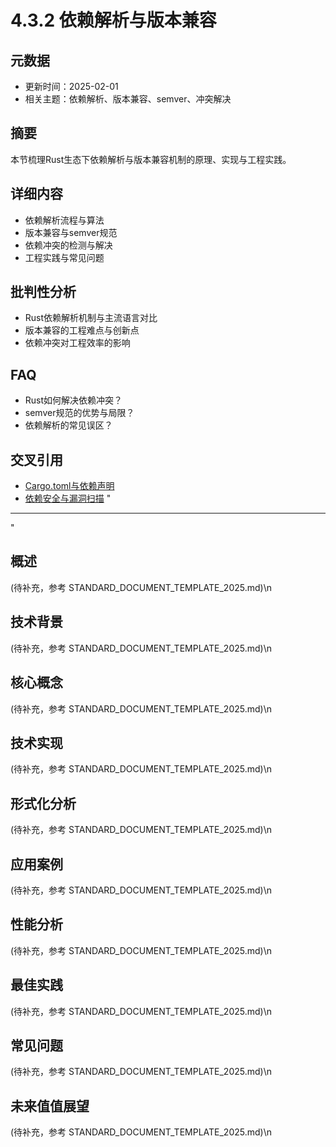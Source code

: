 ﻿# 4.3.2 依赖解析与版本兼容

## 元数据

- 更新时间：2025-02-01
- 相关主题：依赖解析、版本兼容、semver、冲突解决

## 摘要

本节梳理Rust生态下依赖解析与版本兼容机制的原理、实现与工程实践。

## 详细内容

- 依赖解析流程与算法
- 版本兼容与semver规范
- 依赖冲突的检测与解决
- 工程实践与常见问题

## 批判性分析

- Rust依赖解析机制与主流语言对比
- 版本兼容的工程难点与创新点
- 依赖冲突对工程效率的影响

## FAQ

- Rust如何解决依赖冲突？
- semver规范的优势与局限？
- 依赖解析的常见误区？

## 交叉引用

- [Cargo.toml与依赖声明](./4.3.1_Cargo.toml与依赖声明.md)
- [依赖安全与漏洞扫描](./4.3.3_依赖安全与漏洞扫描.md)
"

---

<!-- 以下为按标准模板自动补全的占位章节，待后续填充 -->
"

## 概述

(待补充，参考 STANDARD_DOCUMENT_TEMPLATE_2025.md)\n

## 技术背景

(待补充，参考 STANDARD_DOCUMENT_TEMPLATE_2025.md)\n

## 核心概念

(待补充，参考 STANDARD_DOCUMENT_TEMPLATE_2025.md)\n

## 技术实现

(待补充，参考 STANDARD_DOCUMENT_TEMPLATE_2025.md)\n

## 形式化分析

(待补充，参考 STANDARD_DOCUMENT_TEMPLATE_2025.md)\n

## 应用案例

(待补充，参考 STANDARD_DOCUMENT_TEMPLATE_2025.md)\n

## 性能分析

(待补充，参考 STANDARD_DOCUMENT_TEMPLATE_2025.md)\n

## 最佳实践

(待补充，参考 STANDARD_DOCUMENT_TEMPLATE_2025.md)\n

## 常见问题

(待补充，参考 STANDARD_DOCUMENT_TEMPLATE_2025.md)\n

## 未来值值展望

(待补充，参考 STANDARD_DOCUMENT_TEMPLATE_2025.md)\n
